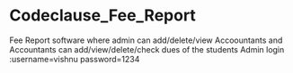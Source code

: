 # Codeclause_Fee_Report
Fee Report software where admin can add/delete/view Accoountants and Accountants can add/view/delete/check dues of the students
Admin login :username=vishnu
password=1234
